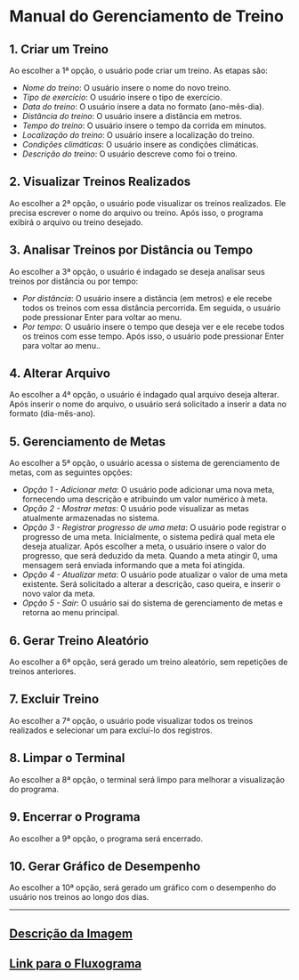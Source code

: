 # Manual do Gerenciamento de Treino

## 1. Criar um Treino
Ao escolher a 1ª opção, o usuário pode criar um treino. As etapas são:

- *Nome do treino*: O usuário insere o nome do novo treino.
- *Tipo de exercício*: O usuário insere o tipo de exercício.
- *Data do treino*: O usuário insere a data no formato (ano-mês-dia).
- *Distância do treino*: O usuário insere a distância em metros.
- *Tempo do treino*: O usuário insere o tempo da corrida em minutos.
- *Localização do treino*: O usuário insere a localização do treino.
- *Condições climáticas*: O usuário insere as condições climáticas.
- *Descrição do treino*: O usuário descreve como foi o treino.

## 2. Visualizar Treinos Realizados
Ao escolher a 2ª opção, o usuário pode visualizar os treinos realizados. Ele precisa escrever o nome do arquivo ou treino. Após isso, o programa exibirá o arquivo ou treino desejado.

## 3. Analisar Treinos por Distância ou Tempo
Ao escolher a 3ª opção, o usuário é indagado se deseja analisar seus treinos por distância ou por tempo:

- *Por distância*: O usuário insere a distância (em metros) e ele recebe todos os treinos com essa distância percorrida. Em seguida, o usuário pode pressionar Enter para voltar ao menu.
- *Por tempo*: O usuário insere o tempo que deseja ver e ele recebe todos os treinos com esse tempo. Após isso, o usuário pode pressionar Enter para voltar ao menu..

## 4. Alterar Arquivo
Ao escolher a 4ª opção, o usuário é indagado qual arquivo deseja alterar. Após inserir o nome do arquivo, o usuário será solicitado a inserir a data no formato (dia-mês-ano).

## 5. Gerenciamento de Metas
Ao escolher a 5ª opção, o usuário acessa o sistema de gerenciamento de metas, com as seguintes opções:

- *Opção 1 - Adicionar meta*: O usuário pode adicionar uma nova meta, fornecendo uma descrição e atribuindo um valor numérico à meta.
- *Opção 2 - Mostrar metas*: O usuário pode visualizar as metas atualmente armazenadas no sistema.
- *Opção 3 - Registrar progresso de uma meta*: O usuário pode registrar o progresso de uma meta. Inicialmente, o sistema pedirá qual meta ele deseja atualizar. Após escolher a meta, o usuário insere o valor do progresso, que será deduzido da meta. Quando a meta atingir 0, uma mensagem será enviada informando que a meta foi atingida.
- *Opção 4 - Atualizar meta*: O usuário pode atualizar o valor de uma meta existente. Será solicitado a alterar a descrição, caso queira, e inserir o novo valor da meta.
- *Opção 5 - Sair*: O usuário sai do sistema de gerenciamento de metas e retorna ao menu principal.

## 6. Gerar Treino Aleatório
Ao escolher a 6ª opção, será gerado um treino aleatório, sem repetições de treinos anteriores.

## 7. Excluir Treino
Ao escolher a 7ª opção, o usuário pode visualizar todos os treinos realizados e selecionar um para excluí-lo dos registros.

## 8. Limpar o Terminal
Ao escolher a 8ª opção, o terminal será limpo para melhorar a visualização do programa.

## 9. Encerrar o Programa
Ao escolher a 9ª opção, o programa será encerrado.

## 10. Gerar Gráfico de Desempenho
Ao escolher a 10ª opção, será gerado um gráfico com o desempenho do usuário nos treinos ao longo dos dias.

---

## [Descrição da Imagem](fluxo/fluxograma.png)
## [Link para o Fluxograma](https://miro.com/app/board/uXjVLCQ0g8k=/?share_link_id=426911773694)
